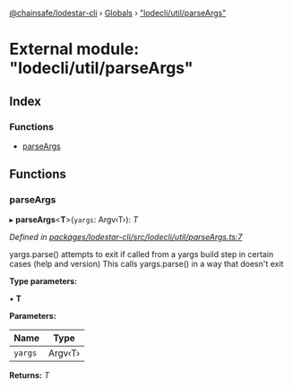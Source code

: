 [@chainsafe/lodestar-cli](../README.md) › [Globals](../globals.md) › ["lodecli/util/parseArgs"](_lodecli_util_parseargs_.md)

# External module: "lodecli/util/parseArgs"

## Index

### Functions

* [parseArgs](_lodecli_util_parseargs_.md#parseargs)

## Functions

###  parseArgs

▸ **parseArgs**<**T**>(`yargs`: Argv‹T›): *T*

*Defined in [packages/lodestar-cli/src/lodecli/util/parseArgs.ts:7](https://github.com/ChainSafe/lodestar/blob/5eceb6c26/packages/lodestar-cli/src/lodecli/util/parseArgs.ts#L7)*

yargs.parse() attempts to exit if called from a yargs build step in certain cases (help and version)
This calls yargs.parse() in a way that doesn't exit

**Type parameters:**

▪ **T**

**Parameters:**

Name | Type |
------ | ------ |
`yargs` | Argv‹T› |

**Returns:** *T*
